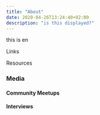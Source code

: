 ```yaml
---
title: "About"
date: 2020-04-26T13:24:40+02:00
description: "is this displayed?"
---
```

this is en

Links

Resources

### Media

#### Community Meetups



#### Interviews

